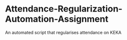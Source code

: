 # Attendance-Regularization-Automation-Assignment
An automated script that regularises attendance on KEKA
